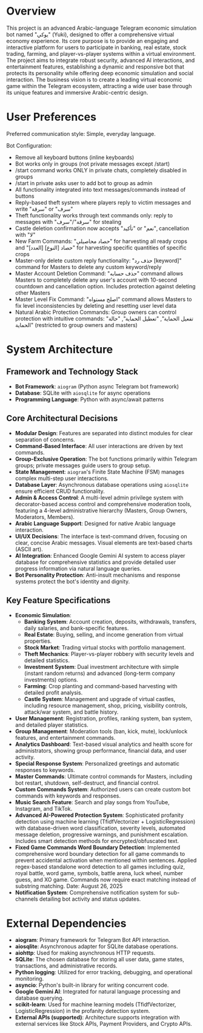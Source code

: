 # Overview

This project is an advanced Arabic-language Telegram economic simulation bot named "يوكي" (Yuki), designed to offer a comprehensive virtual economy experience. Its core purpose is to provide an engaging and interactive platform for users to participate in banking, real estate, stock trading, farming, and player-vs-player systems within a virtual environment. The project aims to integrate robust security, advanced AI interactions, and entertainment features, establishing a dynamic and responsive bot that protects its personality while offering deep economic simulation and social interaction. The business vision is to create a leading virtual economic game within the Telegram ecosystem, attracting a wide user base through its unique features and immersive Arabic-centric design.

# User Preferences

Preferred communication style: Simple, everyday language.

Bot Configuration:
- Remove all keyboard buttons (inline keyboards)
- Bot works only in groups (not private messages except /start)
- /start command works ONLY in private chats, completely disabled in groups
- /start in private asks user to add bot to group as admin
- All functionality integrated into text messages/commands instead of buttons
- Reply-based theft system where players reply to victim messages and write "سرقة" or "سرف"
- Theft functionality works through text commands only: reply to messages with "سرقة"/"سرف" for stealing
- Castle deletion confirmation now accepts "تأكيد" or "نعم", cancellation with "لا"
- New Farm Commands: "حصاد محاصيلي" for harvesting all ready crops and "حصاد [النوع] [العدد]" for harvesting specific quantities of specific crops
- Master-only delete custom reply functionality: "حذف رد [keyword]" command for Masters to delete any custom keyword/reply
- Master Account Deletion Command: "حذف حسابه" command allows Masters to completely delete any user's account with 10-second countdown and cancellation option. Includes protection against deleting other Masters
- Master Level Fix Command: "اصلح مستواه" command allows Masters to fix level inconsistencies by deleting and resetting user level data
- Natural Arabic Protection Commands: Group owners can control protection with intuitive commands: "تفعيل الحماية", "تعطيل الحماية", "حالة الحماية" (restricted to group owners and masters)

# System Architecture

## Framework and Technology Stack
- **Bot Framework**: `aiogram` (Python async Telegram bot framework)
- **Database**: SQLite with `aiosqlite` for async operations
- **Programming Language**: Python with async/await patterns

## Core Architectural Decisions
- **Modular Design**: Features are separated into distinct modules for clear separation of concerns.
- **Command-Based Interface**: All user interactions are driven by text commands.
- **Group-Exclusive Operation**: The bot functions primarily within Telegram groups; private messages guide users to group setup.
- **State Management**: `aiogram`'s Finite State Machine (FSM) manages complex multi-step user interactions.
- **Database Layer**: Asynchronous database operations using `aiosqlite` ensure efficient CRUD functionality.
- **Admin & Access Control**: A multi-level admin privilege system with decorator-based access control and comprehensive moderation tools, featuring a 4-level administrative hierarchy (Masters, Group Owners, Moderators, Members).
- **Arabic Language Support**: Designed for native Arabic language interaction.
- **UI/UX Decisions**: The interface is text-command driven, focusing on clear, concise Arabic messages. Visual elements are text-based charts (ASCII art).
- **AI Integration**: Enhanced Google Gemini AI system to access player database for comprehensive statistics and provide detailed user progress information via natural language queries.
- **Bot Personality Protection**: Anti-insult mechanisms and response systems protect the bot's identity and dignity.

## Key Feature Specifications
- **Economic Simulation**:
    - **Banking System**: Account creation, deposits, withdrawals, transfers, daily salaries, and bank-specific features.
    - **Real Estate**: Buying, selling, and income generation from virtual properties.
    - **Stock Market**: Trading virtual stocks with portfolio management.
    - **Theft Mechanics**: Player-vs-player robbery with security levels and detailed statistics.
    - **Investment System**: Dual investment architecture with simple (instant random returns) and advanced (long-term company investments) options.
    - **Farming**: Crop planting and command-based harvesting with detailed profit analysis.
    - **Castle System**: Management and upgrade of virtual castles, including resource management, shop, pricing, visibility controls, attack/war system, and battle history.
- **User Management**: Registration, profiles, ranking system, ban system, and detailed player statistics.
- **Group Management**: Moderation tools (ban, kick, mute), lock/unlock features, and entertainment commands.
- **Analytics Dashboard**: Text-based visual analytics and health score for administrators, showing group performance, financial data, and user activity.
- **Special Response System**: Personalized greetings and automatic responses to keywords.
- **Master Commands**: Ultimate control commands for Masters, including bot restart, shutdown, self-destruct, and financial control.
- **Custom Commands System**: Authorized users can create custom bot commands with keywords and responses.
- **Music Search Feature**: Search and play songs from YouTube, Instagram, and TikTok.
- **Advanced AI-Powered Protection System**: Sophisticated profanity detection using machine learning (TfidfVectorizer + LogisticRegression) with database-driven word classification, severity levels, automated message deletion, progressive warnings, and punishment escalation. Includes smart detection methods for encrypted/obfuscated text.
- **Fixed Game Commands Word Boundary Detection**: Implemented comprehensive word boundary detection for all game commands to prevent accidental activation when mentioned within sentences. Applied regex-based standalone word detection to all games including quiz, royal battle, word game, symbols, battle arena, luck wheel, number guess, and XO game. Commands now require exact matching instead of substring matching. Date: August 26, 2025
- **Notification System**: Comprehensive notification system for sub-channels detailing bot activity and status updates.

# External Dependencies

- **aiogram**: Primary framework for Telegram Bot API interaction.
- **aiosqlite**: Asynchronous adapter for SQLite database operations.
- **aiohttp**: Used for making asynchronous HTTP requests.
- **SQLite**: The chosen database for storing all user data, game states, transactions, and administrative records.
- **Python logging**: Utilized for error tracking, debugging, and operational monitoring.
- **asyncio**: Python's built-in library for writing concurrent code.
- **Google Gemini AI**: Integrated for natural language processing and database querying.
- **scikit-learn**: Used for machine learning models (TfidfVectorizer, LogisticRegression) in the profanity detection system.
- **External APIs (supported)**: Architecture supports integration with external services like Stock APIs, Payment Providers, and Crypto APIs.